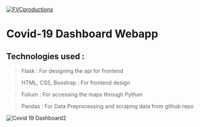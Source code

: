 [![FVCproductions](https://img.theweek.in/content/dam/week/news/sci-tech/2020/april/virus-attack-coronavirus-COVID-19-shut.jpg)](https://aman-preet-singh-gulati.github.io/Aman-Preet-Singh-Gulati/)


# Covid-19 Dashboard Webapp
## Technologies used :

> Flask : For designing the api for frontend

> HTML, CSS, Boostrap : For frontend design

> Folium : For accessing the maps through Python

> Pandas : For Data Preprocessing and scraping data   from github repo


![Covid 19 Dashboard2](https://user-images.githubusercontent.com/66076818/87554080-508b6a80-c6d1-11ea-8ff7-fcbb387e2e3b.png)


